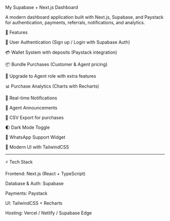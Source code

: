 My Supabase + Next.js Dashboard

A modern dashboard application built with Next.js, Supabase, and Paystack for authentication, payments, referrals, notifications, and analytics.

📌 Features

🔑 User Authentication (Sign up / Login with Supabase Auth)

💳 Wallet System with deposits (Paystack integration)

📦 Bundle Purchases (Customer & Agent pricing)

👥 Upgrade to Agent role with extra features

📊 Purchase Analytics (Charts with Recharts)

🔔 Real-time Notifications

📢 Agent Announcements

🧾 CSV Export for purchases

🌓 Dark Mode Toggle

💬 WhatsApp Support Widget

🎨 Modern UI with TailwindCSS



---

⚡ Tech Stack

Frontend: Next.js (React + TypeScript)

Database & Auth: Supabase

Payments: Paystack

UI: TailwindCSS + Recharts

Hosting: Vercel / Netlify / Supabase Edge
